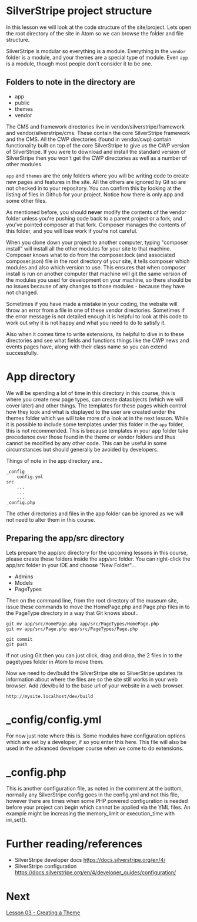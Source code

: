 # SilverStripe project structure

In this lesson we will look at the code structure of the site/project. Lets open the root directory of the site in Atom so we can browse the folder and file structure.

SilverStripe is modular so everything is a module. Everything in the `vendor` folder is a module, and your themes are a special type of module. Even `app` is a module, though most people don't consider it to be one. 


## Folders to note in the directory are

* app
* public
* themes
* vendor

The CMS and framework directories live in vendor/silverstripe/framework and vendor/silverstripe/cms. These contain the core SilverStripe framework and the CMS. All the CWP directories (found in vendor/cwp) contain functionality built on top of the core SilverStripe to give us the CWP version of SilverStripe. If you were to download and install the standard version of SilverStripe then you won't get the CWP directories as well as a number of other modules.

`app` and `themes` are the only folders where you will be writing code to create new pages and features in the site. All the others are ignored by Git so are not checked in to your repository.  You can confirm this by looking at the listing of files in Github for your project. Notice how there is only app and some other files.

As mentioned before, you should **never** modify the contents of the vendor folder unless you're pushing code back to a parent project or a fork, and you've pointed composer at that fork. Composer manages the contents of this folder, and you will lose work if you're not careful. 

When you clone down your project to another computer, typing "composer install" will install all the other modules for your site to that machine. Composer knows what to do from the composer.lock (and associated composer.json) file in the root directory of your site, it tells composer which modules and also which version to use. This ensures that when composer install is run on another computer that machine will git the same version of the modules you used for development on your machine, so there should be no issues because of any changes to those modules - because they have not changed.

Sometimes if you have made a mistake in your coding, the website will throw an error from a file in one of these vendor directories. Sometimes if the error message is not detailed enough it is helpful to look at this code to work out why it is not happy and what you need to do to satisfy it.

Also when it comes time to write extensions, its helpful to dive in to these directories and see what fields and functions things like the CWP news and events pages have, along with their class name so you can extend successfully.

# App directory

We will be spending a lot of time in this directory in this course, this is where you create new page types, can create dataobjects (which we will cover later) and other things. The templates for these pages which control how they look and what is displayed to the user are created under the themes folder which we will take more of a look at in the next lesson. While it is possible to include some templates under this folder in the `app` folder, this is not recommended. This is because templates in your app folder take precedence over those found in the theme or vendor folders and thus cannot be modified by any other code. This can be useful in some circumstances but should generally be avoided by developers.

Things of note in the app directory are..
```
_config
    config.yml
src
    ...
    ...
    ...
_config.php
```
The other directories and files in the app folder can be ignored as we will not need to alter them in this course.

## Preparing the app/src directory

Lets prepare the app/src directory for the upcoming lessons in this course, please create these folders inside the app/src folder. You can right-click the app/src folder in your IDE and choose "New Folder"...

* Admins
* Models
* PageTypes

Then on the command line, from the root directory of the museum site, issue these commands to move the HomePage.php and Page.php files in to the PageType directory in a way that Git knows about..

```
git mv app/src/HomePage.php app/src/PageTypes/HomePage.php
git mv app/src/Page.php app/src/PageTypes/Page.php

git commit
git push
```

If not using Git then you can just click, drag and drop, the 2 files in to the pagetypes folder in Atom to move them.

Now we need to dev/build the SilverStripe site so SilverStripe updates its information about where the files are so the site still works in your web browser. Add /dev/build to the base url of your website in a web browser.

```
http://mysite.localhost/dev/build
```

# _config/config.yml

For now just note where this is. Some modules have configuration options which are set by a developer, if so you enter this here. This file will also be used in the advanced developer course when we come to do extensions.

# _config.php

This is another configuration file, as noted in the comment at the bottom, normally any SilverStripe config goes in the config.yml and not this file, however there are times when some PHP powered configuration is needed before your project can begin which cannot be applied via the YML files. An example might be increasing the memory_limit or execution_time with ini_set().  

# Further reading/references

* SilverStripe developer docs https://docs.silverstripe.org/en/4/
* SilverStripe configuration https://docs.silverstripe.org/en/4/developer_guides/configuration/

# Next

[Lesson 03 - Creating a Theme](03_WorkingWithThemes.md)